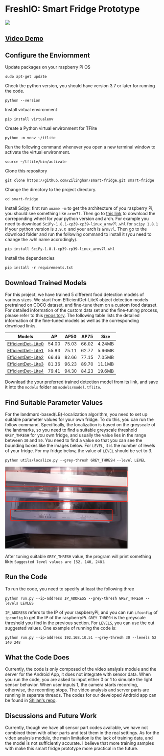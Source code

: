 # FreshIO: Smart Fridge Prototype

<img src='results/demo.gif' width='600'/>

## [Video Demo](https://youtu.be/CpEttU46jFI)

## Configure the Enviornment
Update packages on your raspberry Pi OS
```
sudo apt-get update
```
Check the python version, you should have version 3.7 or later for running the code.
```
python --version
```
Install virtual environment
```
pip install virtualenv
```
Create a Python virtual environment for TFlite
```
python -m venv ~/tflite
```
Run the following command whenever you open a new terminal window to activate the virtual environment.
```
source ~/tflite/bin/activate
```
Clone this repository
```
git clone https://github.com/Zilinghan/smart-fridge.git smart-fridge
```
Change the directory to the project directory.
```
cd smart-fridge
```
Install Scipy: first run `uname -m` to get the architecture of you raspberry Pi, you should see something like `armv7l`. Then go to [this link](https://www.piwheels.org/simple/scipy/) to download the correponding wheel for your python version and arch. For example you need to download `SciPy-1.8.1-cp39-cp39-linux_armv7l.whl` for `scipy 1.8.1` if your python version is `3.9.X `and your arch is `armv7l`. Then go to the download folder and run the following command to install it (you need to change the .whl name accrodingly).

```
pip install SciPy-1.8.1-cp39-cp39-linux_armv7l.whl
```

Install the dependencies
```
pip install -r requirements.txt
```

## Download Trained Models
For this project, we have trained 5 different food detection models of various sizes. We start from EfficientDet-LiteX object detection models pretrained on COCO dataset, and fine-tune them on a custom food dataset. For detailed information of the custom data set and the fine-tuning process, please refer to this [repository](https://github.com/Zilinghan/food-detector). The following table lists the detailed information of the fine-tuned models as well as the corresponding download links.

| Models             | AP    | AP50  | AP75  | Size   |
|--------------------|-------|-------|-------|--------|
| [EfficientDet-Lite0](https://drive.google.com/file/d/1U_H1PA00m9cZJfpr018TNLx6190MA43D/view?usp=sharing) | 54.00 | 75.03 | 66.02 | 4.24MB |
| [EfficientDet-Lite1](https://drive.google.com/file/d/1fTjnSW6K7JSbjZSKKfhJJ2BIv-JWFNoM/view?usp=sharing) | 55.83 | 75.11 | 62.77 | 5.66MB |
| [EfficientDet-Lite2](https://drive.google.com/file/d/1aYQkU1r-Pqgi5W8O9ZAv7Fh3dAtwhhFp/view?usp=sharing) | 66.46 | 82.66 | 77.15 | 7.05MB |
| [EfficientDet-Lite3](https://drive.google.com/file/d/16Isz62Jy4u5VlfmEHU2hgFv--c5o7J7B/view?usp=sharing) | 81.36 | 96.23 | 89.70 | 11.1MB |
| [EfficientDet-Lite4](https://drive.google.com/file/d/1Os3VKh_Ho-76pTy6atoyrIZjXGJpwRse/view?usp=sharing) | 79.41 | 94.30 | 84.23 | 19.6MB |

Download the your preferred trained detection model from its link, and save it into the `models` folder as `models/model.tflite`.

## Find Suitable Parameter Values
For the landmard-based(LB)-localization algorithm, you need to set up suitable parameter values for your own fridge. To do this, you can run the follow command. Specifically, the localization is based on the greyscale of the landmarks, so you need to find a suitable greyscale threshold ```GREY_THRESH``` for you own fridge, and usually the value lies in the range between ```30``` and ```50```. You need to find a value so that you can see the bounding boxes like the images below. For ```LEVEL```, it is the number of levels of your fridge. For my fridge below, the value of ```LEVEL``` should be set to 3. 

```
python utils/localize.py --grey-thresh GREY_THRESH --level LEVEL
```

<img src="results/LB-localize.png" width="400"/> 

After tuning suitable ```GREY_THRESH``` value, the program will print something like: ```Suggested level values are [52, 140, 248]```. 


## Run the Code
To run the code, you need to specify at least the following three 
```
python run.py --ip-address IP_ADDRESS --grey-thresh GREY_THRESH --levels LEVLES
```

```IP_ADDRESS``` refers to the IP of your raspberryPi, and you can run ```ifconfig``` of ```ipconfig``` to get the IP of the raspberryPi.  ```GREY_THRESH``` is the greyscale threshold you find in the previous section. For ```LEVELS```, you can use the out suggested values. One example of running the code is:

```
python run.py --ip-address 192.168.10.51 --grey-thresh 30 --levels 52 140 248
```

## What the Code Does
Currently, the code is only composed of the video analysis module and the server for the Android App, it does not integrate with sensor data. When you run the code, you are asked to input either 0 or 1 to simulate the light sensor behavior. When user inputs 1, the camera starts recording, otherwise, the recording stops. The video analysis and server parts are running in separate threads. The codes for our developed Android app can be found in [Shilan's repo](https://github.com/ShellyRiver/SmartFridge_AndroidAPP).


## Discussions and Future Work
Currently, though we have all sensor part codes available, we have not combined them with other parts and test them in the real settings. As for the video analysis module, the main limitation is the lack of training data, and the model is not sufficiently accurate. I believe that more training samples with make this smart fridge prototype more practical in the future. 
